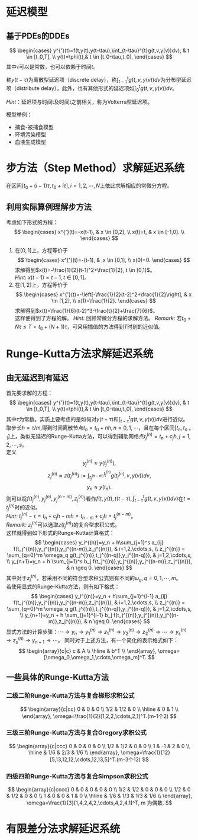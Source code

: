 # 延迟模型
## 基于PDEs的DDEs
$$
\begin{cases}
    y^{'}(t)=f(t,y(t),y(t-\tau),\int_{t-\tau}^{t}g(t,v,y(v))dv), & t \in [t_0,T], \\
    y(t)=\phi(t),& t \in [t_0-\tau,t_0],
\end{cases}
$$
其中$\tau$可以是常数，也可以依赖于时间$t$。  

称$y(t-\tau)$为离散型延迟项（discrete delay），称$\int_{t-\tau}^tg(t,v,y(v))dv$为分布型延迟项（distribute delay）。此外，也有其他形式的延迟项如$\int_{0}^tg(t,v,y(v))dv$。  

*Hint*：延迟项与时间t及时间t之前相关，称为Volterra型延迟项。  

模型举例：
* 捕食-被捕食模型
* 环境污染模型
* 血液生成模型

# 步方法（Step Method）求解延迟系统
在区间$[t_0+(i-1)\tau, t_0+i\tau], i=1,2,\cdots,N$上依此求解相应的常微分方程。
## 利用实际算例理解步方法
考虑如下形式的方程：
$$
\begin{cases}
    x^{'}(t)=-x(t-1), & x \in [0,2], \\
    x(t)=t, & x \in [-1,0]. \\
\end{cases}
$$
1. 在$[0,1]$上，方程等价于
   $$
   \begin{cases}
    x^{'}(t)=-(t-1), & ,x \in [0,1], \\
    x(0)=0.
   \end{cases}
   $$
   求解得到$x(t)=-\frac{1}{2}(t-1)^2+\frac{1}{2}, t \in [0,1]$。  
   *Hint:* $x(t-1)=t-1,t \in [0,1]$。
2. 在$[1,2]$上，方程等价于
   $$
   \begin{cases}
    x^{'}(t)=-\left[-\frac{1}{2}(t-2)^2+\frac{1}{2}\right], & x \in [1,2], \\
    x(1)=\frac{1}{2}.
   \end{cases}
   $$
   求解得到$x(t)=\frac{1}{6}(t-2)^3-\frac{t}{2}+\frac{7}{6}$。  
这样便得到了方程的解。
*Hint:* 回顾常微分方程的求解方法。
*Remark:* 若$t_0 + N\tau \leq T < t_0 + (N+1)\tau$，可采用插值的方法得到$T$时刻的近似值。

# Runge-Kutta方法求解延迟系统
## 由无延迟到有延迟
首先要求解的方程：
$$
\begin{cases}
    y^{'}(t)=f(t,y(t),y(t-\tau),\int_{t-\tau}^{t}g(t,v,y(v))dv), & t \in [t_0,T], \\
    y(t)=\phi(t),& t \in [t_0-\tau,t_0],
\end{cases}
$$
其中$\tau$为常数。实质上要考虑的是如何对$y(t-\tau)$和$\int_{t-\tau}^tg(t,v,y(v))dv$进行近似。取步长$h=\tau/m$,得到时间离散节点$t_n=t_0+nh,n=0,1,\cdots$，且在每个区间$[t_n,t_{n+1}]$上，类似无延迟的Runge-Kutta方法，可以得到辅助网格点$t_j^{(n)}=t_n+c_jh,j=1,2,\cdots,s$。  
定义
$$y_j^{(n)} \approx y(t_j^{(n)}),$$
$$z_j^{(n)} \approx z(t_j^{(n)}) := \int_{t_j^{(n-m)}}^{t_j^{(n)}} g(t_j^{(n)},v,y(v))dv,$$
$$y_n \approx y(t_n).$$
则可以将$f(t_j^{(n)},y_j^{(n)},y_j^{(n-m)},z_j^{(n)})$看作$f(t,y(t),t(t-\tau),\int_{t-\tau}^tg(t,v,y(v))dv)$在$t=t_j^{(n)}$时的近似。  
*Hint:* $t_j^{(n)}-\tau = t_n+c_jh - mh=t_{n-m}+c_jh=t_j^{(n-m)}$。  
*Remark:* $z_j^{(n)}$可以选取$z(t_j^{(n)})$的复合型求积公式。  
这样就得到如下形式的Runge-Kutta计算格式：
$$
\begin{cases}
    y_i^{(n)}=y_n + h\sum_{j=1}^s a_{ij} f(t_j^{(n)},y_j^{(n)},y_j^{(n-m)},z_j^{(n)}), & i=1,2,\cdots,s, \\
    z_j^{(n)} = \sum_{q=0}^m \omega_q g(t_j^{(n)},t_j^{(n-q)},y_j^{(n-q)}), & j=1,2,\cdots,s, \\
    y_{n+1}=y_n + h \sum_{j=1}^s b_j f(t_j^{(n)},y_j^{(n)},y_j^{(n-m)},z_j^{(n)}), & n \geq 0.
\end{cases}
$$
其中对于$z_j^{(n)}$，若采用不同的符合型求积公式则有不同的$\omega_q,q=0,1,\cdots,m$。  
若使用显式的Runge-Kutta方法，则有如下格式：
$$
\begin{cases}
    y_i^{(n)}=y_n + h\sum_{j=1}^{i-1} a_{ij} f(t_j^{(n)},y_j^{(n)},y_j^{(n-m)},z_j^{(n)}), & i=1,2,\cdots,s, \\
    z_j^{(n)} = \sum_{q=0}^m \omega_q g(t_j^{(n)},t_j^{(n-q)},y_j^{(n-q)}), & j=1,2,\cdots,s, \\
    y_{n+1}=y_n + h \sum_{j=1}^{i-1} b_j f(t_j^{(n)},y_j^{(n)},y_j^{(n-m)},z_j^{(n)}), & n \geq 0.
\end{cases}
$$
显式方法的计算步骤：$\cdots \rightarrow y_n\rightarrow y_1^{(n)}\rightarrow z_1^{(n)}\rightarrow y_2^{(n)}\rightarrow z_2^{(n)}\rightarrow \cdots \rightarrow y_s^{(n)}\rightarrow z_s^{(n)}\rightarrow y_{n+1}\rightarrow\cdots$。
同时对于上述方法，有一个简化的表示格式如下：
$$
\begin{array}{c|c}
    c & A \\
    \hline 
      & b^T \\
\end{array},
\omega=[\omega_0,\omega_1,\cdots,\omega_m]^T.
$$
## 一些具体的Runge-Kutta方法
### 二级二阶Runge-Kutta方法与复合梯形求积公式
$$
\begin{array}{c|cc}
    0 & 0 & 0 \\
    1/2 & 1/2 & 0 \\
    \hline 
      & 0 & 1 \\
\end{array},
\omega=\frac{1}{2}[1,2,2,\cdots,2,1]^T.(m-1个2)
$$
### 三级三阶Runge-Kutta方法与复合Gregory求积公式
$$
\begin{array}{c|ccc}
    0 & 0 & 0 & 0 \\
    1/2 & 1/2 & 0 & 0 \\
    1 & -1 & 2 & 0 \\
    \hline 
      & 1/6 & 2/3 & 1/6 \\
\end{array},
\omega=\frac{1}{12}[5,13,12,12,\cdots,12,13,5]^T.(m-3个12)
$$
### 四级四阶Runge-Kutta方法与复合Simpson求积公式
$$
\begin{array}{c|cccc}
    0 & 0 & 0 & 0 & 0 \\
    1/2 & 1/2 & 0 & 0 & 0 \\
    1/2 & 0 & 1/2 & 0 & 0 \\
    1 & 0 & 0 & 1 & 0 \\
    \hline 
      & 1/6 & 1/3 & 1/3 & 1/6 \\
\end{array},
\omega=\frac{1}{3}[1,4,2,4,2,\cdots,4,2,4,1]^T, m 为偶数.
$$

# 有限差分法求解延迟系统
